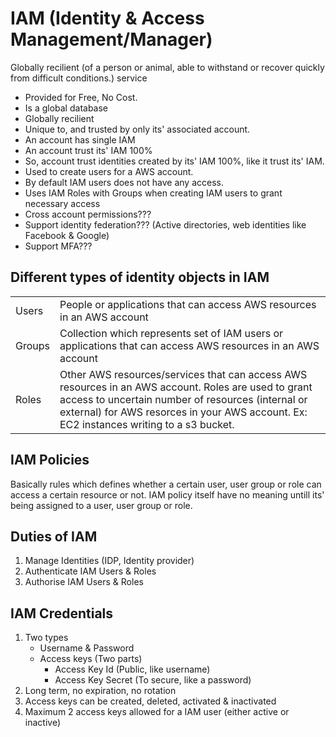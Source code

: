 


# IAM (Identity & Access Management/Manager)
Globally recilient (of a person or animal, able to withstand or recover quickly from difficult conditions.) service

- Provided for Free, No Cost.
- Is a global database
- Globally recilient
- Unique to, and trusted by only its' associated account.
- An account has single IAM
- An account trust its'  IAM 100%
- So, account trust identities created by its' IAM 100%, like it trust its' IAM.
- Used to create users for a AWS account.
- By default IAM users does not have any access.
- Uses IAM Roles with Groups when creating IAM users to grant necessary access
- Cross account permissions???
- Support identity federation??? (Active directories, web identities like Facebook & Google)
- Support MFA???


## Different types of identity objects in IAM

|||
|-|-|
|Users|People or applications that can access AWS resources in an AWS account|
|Groups|Collection which represents set of IAM users or applications that can access AWS resources in an AWS account|
|Roles|Other AWS resources/services that can access AWS resources in an AWS account. Roles are used to grant access to uncertain number of resources (internal or external) for AWS resorces in your AWS account. Ex: EC2 instances writing to a s3 bucket. |


## IAM Policies

Basically rules which defines whether a certain user, user group or role can access a certain resource or not. IAM policy itself have no meaning untill its' being assigned to a user, user group or role.


## Duties of IAM

1. Manage Identities (IDP, Identity provider)
2. Authenticate IAM Users & Roles
3. Authorise IAM Users & Roles


## IAM Credentials

1. Two types
	- Username & Password 
	- Access keys (Two parts)
	    - Access Key Id (Public, like username)
	    - Access Key Secret (To secure, like a password)
2. Long term, no expiration, no rotation
3. Access keys can be created, deleted, activated & inactivated
4. Maximum 2 access keys allowed for a IAM user (either active or inactive)
